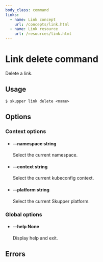 ```yaml
---
body_class: command
links:
  - name: Link concept
    url: /concepts/link.html
  - name: Link resource
    url: /resources/link.html
---
```


# Link delete command

<section>

Delete a link.

</section>

<section>

## Usage

~~~ shell
$ skupper link delete <name>
~~~

</section>

<section>

## Options

### Context options

- <h4 id="namespace">--namespace <span class="argument-info">string</span></h4>

  Select the current namespace.

- <h4 id="context">--context <span class="argument-info">string</span></h4>

  Select the current kubeconfig context.

- <h4 id="platform">--platform <span class="argument-info">string</span></h4>

  Select the current Skupper platform.

### Global options

- <h4 id="help">--help <span class="argument-info">None</span></h4>

  Display help and exit.

</section>

<section>

## Errors

</section>
